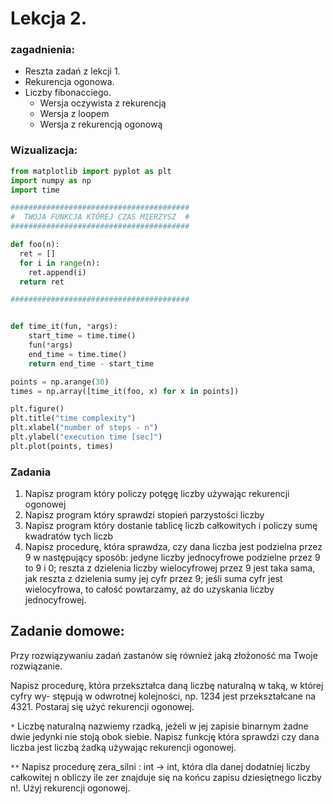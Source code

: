 # Lekcja 2.
### zagadnienia:
- Reszta zadań z lekcji 1.
- Rekurencja ogonowa.
- Liczby fibonacciego.
    - Wersja oczywista z rekurencją
    - Wersja z loopem
    - Wersja z rekurencją ogonową

### Wizualizacja:
```python
from matplotlib import pyplot as plt
import numpy as np
import time

########################################
#  TWOJA FUNKCJA KTÓREJ CZAS MIERZYSZ  #
########################################

def foo(n):
  ret = []
  for i in range(n):
    ret.append(i)
  return ret

########################################


def time_it(fun, *args):
    start_time = time.time()
    fun(*args)
    end_time = time.time()
    return end_time - start_time

points = np.arange(30)
times = np.array([time_it(foo, x) for x in points])

plt.figure()
plt.title("time complexity")
plt.xlabel("number of steps - n")
plt.ylabel("execution time [sec]")
plt.plot(points, times)
```

### Zadania

1. Napisz program który policzy potęgę liczby używając rekurencji ogonowej
2. Napisz program który sprawdzi stopień parzystości liczby
3. Napisz program który dostanie tablicę liczb całkowitych i policzy sumę kwadratów tych liczb
4. Napisz procedurę, która sprawdza, czy dana liczba jest podzielna przez 9 w następujący
sposób: jedyne liczby jednocyfrowe podzielne przez 9 to 9 i 0; reszta z dzielenia liczby
wielocyfrowej przez 9 jest taka sama, jak reszta z dzielenia sumy jej cyfr przez 9; jeśli
suma cyfr jest wielocyfrowa, to całość powtarzamy, aż do uzyskania liczby jednocyfrowej.




## Zadanie domowe:
Przy rozwiązywaniu zadań zastanów się również jaką złożoność ma Twoje rozwiązanie.

Napisz procedurę, która przekształca daną liczbę naturalną w taką, w której cyfry wy-
stępują w odwrotnej kolejności, np. 1234 jest przekształcane na 4321. Postaraj się użyć rekurencji ogonowej.


`*` Liczbę naturalną nazwiemy rzadką, jeżeli w jej zapisie binarnym żadne dwie jedynki
nie stoją obok siebie. Napisz funkcję która sprawdzi czy dana liczba jest liczbą żadką używając rekurencji ogonowej.


`**` Napisz procedurę zera_silni : int → int, która dla danej dodatniej liczby całkowitej
n obliczy ile zer znajduje się na końcu zapisu dziesiętnego liczby n!. Użyj rekurencji ogonowej.
